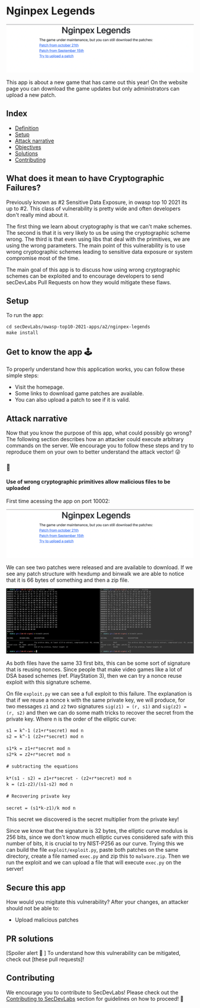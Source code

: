 <!-- This is a README Template for secDevLabs apps -->
# Nginpex Legends

<p align="center">
    <img src="images/img1.png"/>
</p>

This app is about a new game that has came out this year! On the website page you can download the game updates but only administrators can upload a new patch.

## Index

- [Definition](#definition)
- [Setup](#setup)
- [Attack narrative](#attack-narrative)
- [Objectives](#secure-this-app)
- [Solutions](#pr-solutions)
- [Contributing](#contributing)


## <a name="definition"></a> What does it mean to have Cryptographic Failures?

Previously known as #2 Sensitive Data Exposure, in owasp top 10 2021 its up to #2. This class of vulnerability is pretty wide and often developers don't really mind about it.

The first thing we learn about cryptography is that we can't make schemes. The second is that it is very likely to us be using the cryptographic scheme wrong. The third is that even using libs that deal with the primitives, we are using the wrong parameters. The main point of this vulnerability is to use wrong cryptographic schemes leading to sensitive data exposure or system compromise most of the time.

The main goal of this app is to discuss how using wrong cryptographic schemes can be exploited and to encourage developers to send secDevLabs Pull Requests on how they would mitigate these flaws.

## Setup

To run the app:

```
cd secDevLabs/owasp-top10-2021-apps/a2/nginpex-legends
make install
```

## Get to know the app 🕹️

To properly understand how this application works, you can follow these simple steps:

* Visit the homepage.
* Some links to download game patches are available.
* You can also upload a patch to see if it is valid.

## Attack narrative

Now that you know the purpose of this app, what could possibly go wrong? The following section describes how an attacker could execute arbitrary commands on the server. We encourage you to follow these steps and try to reproduce them on your own to better understand the attack vector! 😜

### 👀

#### Use of wrong cryptographic primitives allow malicious files to be uploaded

First time acessing the app on port 10002:

<p align="center">
    <img src="images/img1.png"/>
</p>

We can see two patches were released and are available to download. If we see any patch structure with hexdump and binwalk we are able to notice that it is 66 bytes of something and then a zip file.

<p align="center">
    <img src="images/attack1.png"/>
</p>

As both files have the same 33 first bits, this can be some sort of signature that is reusing nonces. Since people that make video games like a lot of DSA based schemes (ref. PlayStation 3), then we can try a nonce reuse exploit with this signature scheme.

On file `exploit.py` we can see a full exploit to this failure. The explanation is that if we reuse a nonce `k` with the same private key, we will produce, for two messages `z1` and `z2` two signatures `sig(z1) = (r, s1)` and `sig(z2) = (r, s2)` and then we can do some math tricks to recover the secret from the private key. Where n is the order of the elliptic curve:

```
s1 = k^-1 (z1+r*secret) mod n
s2 = k^-1 (z2+r*secret) mod n

s1*k = z1+r*secret mod n
s2*k = z2+r*secret mod n

# subtracting the equations

k*(s1 - s2) = z1+r*secret - (z2+r*secret) mod n
k = (z1-z2)/(s1-s2) mod n

# Recovering private key

secret = (s1*k-z1)/k mod n
```

This secret we discovered is the secret multiplier from the private key!

Since we know that the signature is 32 bytes, the elliptic curve modulus is 256 bits, since we don't know much elliptic curves considered safe with this number of bits, it is crucial to try NIST-P256 as our curve. Trying this we can build the file `exploit/exploit.py`, paste both patches on the same directory, create a file named `exec.py` and zip this to `malware.zip`. Then we run the exploit and we can upload a file that will execute `exec.py` on the server!

## Secure this app

How would you migitate this vulnerability? After your changes, an attacker should not be able to:

- Upload malicious patches

## PR solutions

[Spoiler alert 🚨 ] To understand how this vulnerability can be mitigated, check out [these pull requests]!

## Contributing

We encourage you to contribute to SecDevLabs! Please check out the [Contributing to SecDevLabs](../../../docs/CONTRIBUTING.md) section for guidelines on how to proceed! 🎉

[secDevLabs]: https://github.com/globocom/secDevLabs